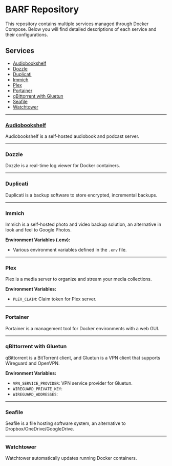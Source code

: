 # BARF Repository

This repository contains multiple services managed through Docker Compose. Below you will find detailed descriptions of each service and their configurations.

## Services

- [Audiobookshelf](#audiobookshelf)
- [Dozzle](#dozzle)
- [Duplicati](#duplicati)
- [Immich](#immich)
- [Plex](#plex)
- [Portainer](#portainer)
- [qBittorrent with Gluetun](#qbit-gluetun)
- [Seafile](#seafile)
- [Watchtower](#watchtower)

---

### [Audiobookshelf](https://github.com/advplyr/audiobookshelf)

Audiobookshelf is a self-hosted audiobook and podcast server.

---

### Dozzle

Dozzle is a real-time log viewer for Docker containers.

---

### Duplicati

Duplicati is a backup software to store encrypted, incremental backups.

---

### Immich

Immich is a self-hosted photo and video backup solution, an alternative in look and feel to Google Photos.

**Environment Variables (.env):**
- Various environment variables defined in the `.env` file.

---

### Plex

Plex is a media server to organize and stream your media collections.

**Environment Variables:**
- `PLEX_CLAIM`: Claim token for Plex server.

---

### Portainer

Portainer is a management tool for Docker environments with a web GUI.

---

### qBittorrent with Gluetun

qBittorrent is a BitTorrent client, and Gluetun is a VPN client that supports Wireguard and OpenVPN. 

**Environment Variables:**
- `VPN_SERVICE_PROVIDER`: VPN service provider for Gluetun.
- `WIREGUARD_PRIVATE_KEY`:
- `WIREGUARD_ADDRESSES`:

---

### Seafile

Seafile is a file hosting software system, an alternative to Dropbox/OneDrive/GoogleDrive.

---

### Watchtower

Watchtower automatically updates running Docker containers.

